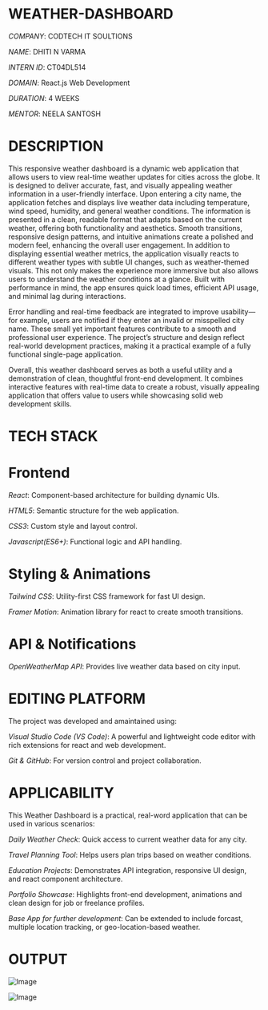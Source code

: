 # WEATHER-DASHBOARD

*COMPANY*: CODTECH IT SOULTIONS

*NAME*: DHITI N VARMA

*INTERN ID*: CT04DL514

*DOMAIN*: React.js Web Development

*DURATION*: 4 WEEKS

*MENTOR*: NEELA SANTOSH

# DESCRIPTION
This responsive weather dashboard is a dynamic web application that allows users to view real-time weather updates for cities across the globe. It is designed to deliver accurate, fast, and visually appealing weather information in a user-friendly interface. Upon entering a city name, the application fetches and displays live weather data including temperature, wind speed, humidity, and general weather conditions. The information is presented in a clean, readable format that adapts based on the current weather, offering both functionality and aesthetics. Smooth transitions, responsive design patterns, and intuitive animations create a polished and modern feel, enhancing the overall user engagement. In addition to displaying essential weather metrics, the application visually reacts to different weather types with subtle UI changes, such as weather-themed visuals. This not only makes the experience more immersive but also allows users to understand the weather conditions at a glance. Built with performance in mind, the app ensures quick load times, efficient API usage, and minimal lag during interactions.

Error handling and real-time feedback are integrated to improve usability—for example, users are notified if they enter an invalid or misspelled city name. These small yet important features contribute to a smooth and professional user experience. The project’s structure and design reflect real-world development practices, making it a practical example of a fully functional single-page application.

Overall, this weather dashboard serves as both a useful utility and a demonstration of clean, thoughtful front-end development. It combines interactive features with real-time data to create a robust, visually appealing application that offers value to users while showcasing solid web development skills.


# TECH STACK

# Frontend
*React*: Component-based architecture for building dynamic UIs.

*HTML5*: Semantic structure for the web application.

*CSS3*: Custom style and layout control.

*Javascript(ES6+)*: Functional logic and API handling.

# Styling & Animations
*Tailwind CSS*: Utility-first CSS framework for fast UI design.

*Framer Motion*: Animation library for react to create smooth transitions.

# API & Notifications
*OpenWeatherMap API*: Provides live weather data based on city input.

# EDITING PLATFORM
The project was developed and amaintained using:

*Visual Studio Code (VS Code)*: A powerful and lightweight code editor with rich extensions for react and web development.

*Git & GitHub*: For version control and project collaboration.


# APPLICABILITY 
This Weather Dashboard is a practical, real-word application that can be used in various scenarios:

*Daily Weather Check*: Quick access to current weather data for any city.

*Travel Planning Tool*: Helps users plan trips based on weather conditions.

*Education Projects*: Demonstrates API integration, responsive UI design, and react component architecture.

*Portfolio Showcase*: Highlights front-end development, animations and clean design for job or freelance profiles.

*Base App for further development*: Can be extended to include forcast, multiple location tracking, or geo-location-based weather.

# OUTPUT

![Image](https://github.com/user-attachments/assets/01440856-c656-4919-a40d-dd18bee4df84)



![Image](https://github.com/user-attachments/assets/46c4f0d1-8b8f-4cae-b2a8-24a1299a9a9b)




